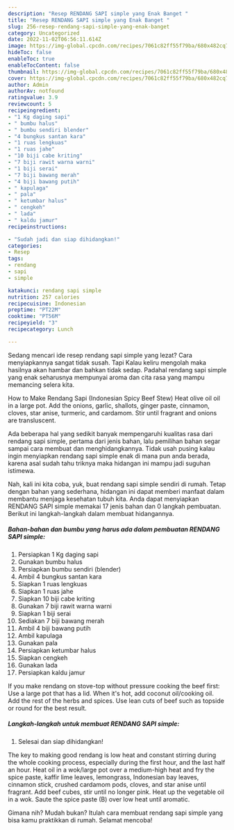 ```yaml
---
description: "Resep RENDANG SAPI simple yang Enak Banget "
title: "Resep RENDANG SAPI simple yang Enak Banget "
slug: 256-resep-rendang-sapi-simple-yang-enak-banget
category: Uncategorized
date: 2022-11-02T06:56:11.614Z
image: https://img-global.cpcdn.com/recipes/7061c82ff55f79ba/680x482cq70/rendang-sapi-simple-foto-resep-utama.jpg
hideToc: false
enableToc: true
enableTocContent: false
thumbnail: https://img-global.cpcdn.com/recipes/7061c82ff55f79ba/680x482cq70/rendang-sapi-simple-foto-resep-utama.jpg
cover: https://img-global.cpcdn.com/recipes/7061c82ff55f79ba/680x482cq70/rendang-sapi-simple-foto-resep-utama.jpg
author: Admin
authorAv: notfound
ratingvalue: 3.9
reviewcount: 5
recipeingredient:
- "1 Kg daging sapi"
- " bumbu halus"
- " bumbu sendiri blender"
- "4 bungkus santan kara"
- "1 ruas lengkuas"
- "1 ruas jahe"
- "10 biji cabe kriting"
- "7 biji rawit warna warni"
- "1 biji serai"
- "7 biji bawang merah"
- "4 biji bawang putih"
- " kapulaga"
- " pala"
- " ketumbar halus"
- " cengkeh"
- " lada"
- " kaldu jamur"
recipeinstructions:

- "Sudah jadi dan siap dihidangkan!"
categories:
- Resep
tags:
- rendang
- sapi
- simple

katakunci: rendang sapi simple 
nutrition: 257 calories
recipecuisine: Indonesian
preptime: "PT22M"
cooktime: "PT56M"
recipeyield: "3"
recipecategory: Lunch

---
```



Sedang mencari ide resep rendang sapi simple yang lezat? Cara menyiapkannya sangat tidak susah. Tapi Kalau keliru mengolah maka hasilnya akan hambar dan bahkan tidak sedap. Padahal rendang sapi simple yang enak seharusnya mempunyai aroma dan cita rasa yang mampu memancing selera kita.


How to Make Rendang Sapi (Indonesian Spicy Beef Stew) Heat olive oil oil in a large pot. Add the onions, garlic, shallots, ginger paste, cinnamon, cloves, star anise, turmeric, and cardamom. Stir until fragrant and onions are transluscent.

Ada beberapa hal yang sedikit banyak mempengaruhi kualitas rasa dari rendang sapi simple, pertama dari jenis bahan, lalu pemilihan bahan segar sampai cara membuat dan menghidangkannya. Tidak usah pusing kalau ingin menyiapkan rendang sapi simple enak di mana pun anda berada, karena asal sudah tahu triknya maka hidangan ini mampu jadi suguhan istimewa.


Nah, kali ini kita coba, yuk, buat rendang sapi simple sendiri di rumah. Tetap dengan bahan yang sederhana, hidangan ini dapat memberi manfaat dalam membantu menjaga kesehatan tubuh kita. Anda dapat menyiapkan RENDANG SAPI simple memakai 17 jenis bahan dan 0 langkah pembuatan. Berikut ini langkah-langkah dalam membuat hidangannya.

<!--inarticleads1-->

##### Bahan-bahan dan bumbu yang harus ada dalam pembuatan RENDANG SAPI simple:

1. Persiapkan 1 Kg daging sapi
1. Gunakan  bumbu halus
1. Persiapkan  bumbu sendiri (blender)
1. Ambil 4 bungkus santan kara
1. Siapkan 1 ruas lengkuas
1. Siapkan 1 ruas jahe
1. Siapkan 10 biji cabe kriting
1. Gunakan 7 biji rawit warna warni
1. Siapkan 1 biji serai
1. Sediakan 7 biji bawang merah
1. Ambil 4 biji bawang putih
1. Ambil  kapulaga
1. Gunakan  pala
1. Persiapkan  ketumbar halus
1. Siapkan  cengkeh
1. Gunakan  lada
1. Persiapkan  kaldu jamur


If you make rendang on stove-top without pressure cooking the beef first: Use a large pot that has a lid. When it&#39;s hot, add coconut oil/cooking oil. Add the rest of the herbs and spices. Use lean cuts of beef such as topside or round for the best result. 

<!--inarticleads2-->

##### Langkah-langkah untuk membuat RENDANG SAPI simple:


1. Selesai dan siap dihidangkan!

The key to making good rendang is low heat and constant stirring during the whole cooking process, especially during the first hour, and the last half an hour. Heat oil in a wok/large pot over a medium-high heat and fry the spice paste, kaffir lime leaves, lemongrass, Indonesian bay leaves, cinnamon stick, crushed cardamom pods, cloves, and star anise until fragrant. Add beef cubes, stir until no longer pink. Heat up the vegetable oil in a wok. Saute the spice paste (B) over low heat until aromatic. 

Gimana nih? Mudah bukan? Itulah cara membuat rendang sapi simple yang bisa kamu praktikkan di rumah. Selamat mencoba!
